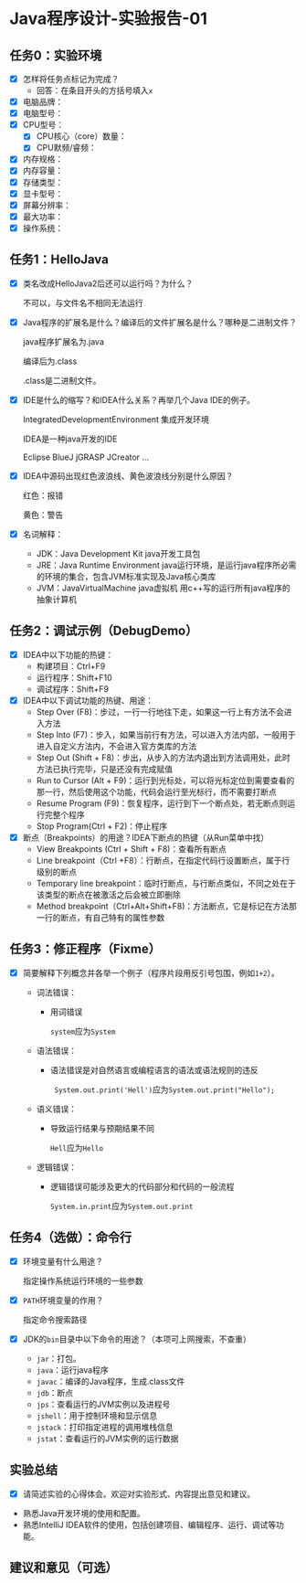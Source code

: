 # Java程序设计-实验报告-01

## 任务0：实验环境

- [x] 怎样将任务点标记为完成？
  - 回答：在条目开头的方括号填入`x`
- [x] 电脑品牌：
- [x] 电脑型号：
- [x] CPU型号：
  - [x] CPU核心（core）数量：
  - [x] CPU默频/睿频：
- [x] 内存规格：
- [x] 内存容量：
- [x] 存储类型：
- [x] 显卡型号：
- [x] 屏幕分辨率：
- [x] 最大功率：
- [x] 操作系统：

## 任务1：HelloJava

- [x] 类名改成HelloJava2后还可以运行吗？为什么？

  不可以，与文件名不相同无法运行

- [x] Java程序的扩展名是什么？编译后的文件扩展名是什么？哪种是二进制文件？

  java程序扩展名为.java  

  编译后为.class 

  .class是二进制文件。

- [x] IDE是什么的缩写？和IDEA什么关系？再举几个Java IDE的例子。

  IntegratedDevelopmentEnvironment  集成开发环境

  IDEA是一种java开发的IDE

  Eclipse   BlueJ    jGRASP   JCreator ...

- [x] IDEA中源码出现红色波浪线、黄色波浪线分别是什么原因？

  红色：报错

  黄色：警告

- [x] 名词解释：
  - JDK：Java Development Kit  java开发工具包
  - JRE：Java Runtime Environment  java运行环境，是运行java程序所必需的环境的集合，包含JVM标准实现及Java核心类库
  - JVM：JavaVirtualMachine java虚拟机 用c++写的运行所有java程序的抽象计算机

## 任务2：调试示例（DebugDemo）

- [x] IDEA中以下功能的热键：
  - 构建项目：Ctrl+F9 
  - 运行程序：Shift+F10
  - 调试程序：Shift+F9
- [x] IDEA中以下调试功能的热键、用途：
  - Step Over (F8)：步过，一行一行地往下走，如果这一行上有方法不会进入方法
  - Step Into (F7)：步入，如果当前行有方法，可以进入方法内部，一般用于进入自定义方法内，不会进入官方类库的方法
  - Step Out (Shift + F8)：步出，从步入的方法内退出到方法调用处，此时方法已执行完毕，只是还没有完成赋值
  - Run to Cursor (Alt + F9)：运行到光标处，可以将光标定位到需要查看的那一行，然后使用这个功能，代码会运行至光标行，而不需要打断点
  - Resume Program (F9)：恢复程序，运行到下一个断点处，若无断点则运行完整个程序
  - Stop Program(Ctrl + F2)：停止程序
- [x] 断点（Breakpoints）的用途？IDEA下断点的热键（从Run菜单中找）
  - View Breakpoints (Ctrl + Shift + F8)：查看所有断点
  - Line breakpoint（Ctrl +F8）：行断点，在指定代码行设置断点，属于行级别的断点
  - Temporary line breakpoint：临时行断点，与行断点类似，不同之处在于该类型的断点在被激活之后会被立即删除
  - Method breakpoint（Ctrl+Alt+Shift+F8)：方法断点，它是标记在方法那一行的断点，有自己特有的属性参数

## 任务3：修正程序（Fixme）

- [x] 简要解释下列概念并各举一个例子（程序片段用反引号包围，例如`1+2`）。
  - 词法错误：
  
    - 用词错误
  
      `system`应为`System`
  
  - 语法错误：
  
    - 语法错误是对自然语言或编程语言的语法或语法规则的违反
  
      ` System.out.print('Hell')`应为`System.out.print("Hello");`
  
  - 语义错误：
  
    - 导致运行结果与预期结果不同
  
      `Hell`应为`Hello`
  
  - 逻辑错误：
  
    - 逻辑错误可能涉及更大的代码部分和代码的一般流程
  
      `System.in.print`应为`System.out.print`

## 任务4（选做）：命令行

- [x] 环境变量有什么用途？

  指定操作系统运行环境的一些参数

- [x] `PATH`环境变量的作用？

  指定命令搜索路径

- [x] JDK的`bin`目录中以下命令的用途？（本项可上网搜索，不查重）
  - `jar`：打包。
  - `java`：运行java程序
  - `javac`：编译的Java程序，生成.class文件
  - `jdb`：断点
  - `jps`：查看运行的JVM实例以及进程号
  - `jshell`：用于控制环境和显示信息
  - `jstack`：打印指定进程的调用堆栈信息
  - `jstat`：查看运行的JVM实例的运行数据

## 实验总结

- [x] 请简述实验的心得体会。欢迎对实验形式、内容提出意见和建议。

- 熟悉Java开发环境的使用和配置。
- 熟悉IntelliJ IDEA软件的使用，包括创建项目、编辑程序、运行、调试等功能。

## 建议和意见（可选）


